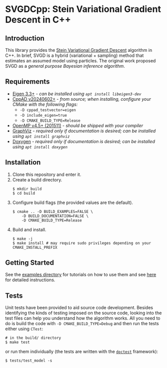 # SVGDCpp: Stein Variational Gradient Descent in C++

## Introduction
This library provides the [Stein Variational Gradient Descent](https://arxiv.org/abs/1608.04471) algorithm in C++. In brief, SVGD is a hybrid (variational + sampling) method that estimates an assumed model using particles. The original work proposed SVGD as a _general purpose Bayesian inference algorithm_.

## Requirements
- [Eigen 3.3+](https://eigen.tuxfamily.org/dox/index.html) - _can be installed using `apt install libeigen3-dev`_
- [CppAD v20240602+](https://github.com/coin-or/CppAD) - _from source; when installing, configure your CMake with the following flags:_
    - `-D cppad_testvector=eigen`
    - `-D include_eigen=true`
    - `-D CMAKE_BUILD_TYPE=Release`
- [OpenMP v4.5+ (201511)](https://www.openmp.org/) - _should be shipped with your compiler_
- [GraphViz](https://graphviz.org/) - _required only if documentation is desired; can be installed using `apt install graphviz`_
- [Doxygen](https://www.doxygen.nl/) - _required only if documentation is desired; can be installed using `apt install doxygen`_

## Installation
1. Clone this repository and enter it.
2. Create a build directory.
    ```
    $ mkdir build
    $ cd build
    ```
3. Configure build flags (the provided values are the default).
    ```
    $ cmake .. -D BUILD_EXAMPLES=FALSE \
        -D BUILD_DOCUMENTATION=FALSE \
        -D CMAKE_BUILD_TYPE=Release
    ```
4. Build and install.
    ```
    $ make -j
    $ make install # may require sudo privileges depending on your CMAKE_INSTALL_PREFIX
    ```

## Getting Started
See the [examples directory](./examples/) for tutorials on how to use them and see [here](./doc/instructions.md) for detailed instructions.

## Tests
Unit tests have been provided to aid source code development. Besides identifying the kinds of testing imposed on the source code, looking into the test files can help you understand how the algorithm works. All you need to do is build the code with `-D CMAKE_BUILD_TYPE=Debug` and then run the tests either using `CTest`:
```
# in the build/ directory
$ make test
```
or run them individually (the tests are written with the [`doctest`](https://github.com/doctest/doctest) framework):
```
$ tests/test_model -s
```